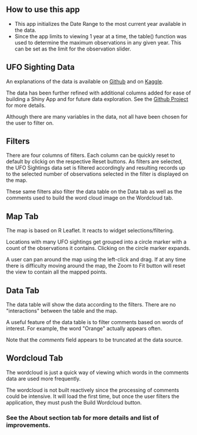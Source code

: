 ## How to use this app

* This app initializes the Date Range to the most current year available in the data.
* Since the app limits to viewing 1 year at a time, the table() function was used to determine the maximum observations in any given year. This can be set as the limit for the observation slider.

UFO Sighting Data
---

An explanations of the data is available on [Github](https://github.com/planetsig/ufo-reports "Ufo Dataset") and on [Kaggle](https://www.kaggle.com/NUFORC/ufo-sightings "Ufo Sighting Kaggle Contest").

The data has been further refined with additional columns added for ease of building a Shiny App and for future data exploration.  See the [Github Project](https://github.com/petbadger) for more details.

Although there are many variables in the data, not all have been chosen for the user to filter on. 

Filters
---
There are four columns of filters. Each column can be quickly reset to default by clickig on the respective Reset buttons. As filters are selected, the UFO Sightings data set is filtered accordingly and resulting records up to the selected number of observations selected in the filter is displayed on the map.

These same filters also filter the data table on the Data tab as well as the comments used to build the word cloud image on the Wordcloud tab.



Map Tab
---
The map is based on R Leaflet. It reacts to widget selections/filtering.

Locations with many UFO sightings get grouped into a circle marker with a count of the observations it contains. Clicking on the circle marker expands.

A user can pan around the map using the left-click and drag. If at any time there is difficulty moving around the map, the Zoom to Fit button will reset the view to contain all the mapped points.


Data Tab
---
The data table will show the data according to the filters. There are no "interactions" between the table and the map.

A useful feature of the data table is to filter comments based on words of interest. For example, the word "Orange" actually appears often.

Note that the *comments* field appears to be truncated at the data source. 


Wordcloud Tab
---
The wordcloud is just a quick way of viewing which words in the comments data are used more frequently.

The wordcloud is not built reactively since the processing of comments could be intensive. It will load the first time, but once the user filters the application, they must push the Build Wordcloud button. 



### See the About section tab for more details and list of improvements.


